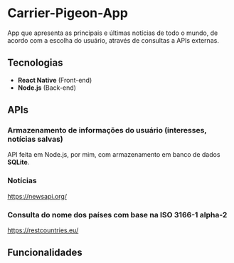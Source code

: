 # Carrier-Pigeon-App
App que apresenta as principais e últimas notícias de todo o mundo, de acordo com a escolha do usuário, através de consultas a APIs externas.

## Tecnologias
- **React Native** (Front-end)
- **Node.js** (Back-end)

## APIs
### Armazenamento de informações do usuário (interesses, notícias salvas)
API feita em Node.js, por mim, com armazenamento em banco de dados **SQLite**.

### Notícias
https://newsapi.org/

### Consulta do nome dos países com base na ISO 3166-1 alpha-2
https://restcountries.eu/

## Funcionalidades
